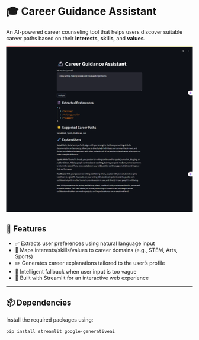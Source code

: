 # 🎓 Career Guidance Assistant

An AI-powered career counseling tool that helps users discover suitable career paths based on their **interests**, **skills**, and **values**.

![Screenshot](./screencapture-localhost-8503-2025-06-13-22_51_10.png)

## 🚀 Features

- ✅ Extracts user preferences using natural language input
- 🎯 Maps interests/skills/values to career domains (e.g., STEM, Arts, Sports)
- ✏️ Generates career explanations tailored to the user’s profile
- 🔁 Intelligent fallback when user input is too vague
- 🎨 Built with Streamlit for an interactive web experience

---

## 📦 Dependencies

Install the required packages using:

```bash
pip install streamlit google-generativeai
```

